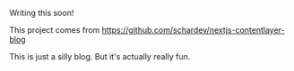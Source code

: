 Writing this soon!

This project comes from https://github.com/schardev/nextjs-contentlayer-blog

This is just a silly blog. But it's actually really fun. 
